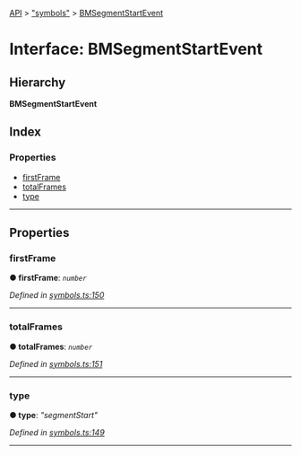 [API](../README.md) > ["symbols"](../modules/_symbols_.md) > [BMSegmentStartEvent](../interfaces/_symbols_.bmsegmentstartevent.md)

# Interface: BMSegmentStartEvent

## Hierarchy

**BMSegmentStartEvent**

## Index

### Properties

* [firstFrame](_symbols_.bmsegmentstartevent.md#firstframe)
* [totalFrames](_symbols_.bmsegmentstartevent.md#totalframes)
* [type](_symbols_.bmsegmentstartevent.md#type)

---

## Properties

<a id="firstframe"></a>

###  firstFrame

**● firstFrame**: *`number`*

*Defined in [symbols.ts:150](https://github.com/ngx-lottie/ngx-lottie/blob/c0534fc/src/lottie/src/symbols.ts#L150)*

___
<a id="totalframes"></a>

###  totalFrames

**● totalFrames**: *`number`*

*Defined in [symbols.ts:151](https://github.com/ngx-lottie/ngx-lottie/blob/c0534fc/src/lottie/src/symbols.ts#L151)*

___
<a id="type"></a>

###  type

**● type**: *"segmentStart"*

*Defined in [symbols.ts:149](https://github.com/ngx-lottie/ngx-lottie/blob/c0534fc/src/lottie/src/symbols.ts#L149)*

___

